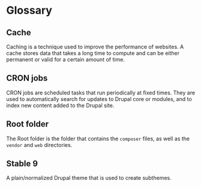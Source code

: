 # Glossary

## Cache

Caching is a technique used to improve the performance of websites. A cache stores data that takes a long time to compute and can be either permanent or valid for a certain amount of time. 

## CRON jobs

CRON jobs are scheduled tasks that run periodically at fixed times. They are used to automatically search for updates to Drupal core or modules, and to index new content added to the Drupal site. 

## Root folder

The Root folder is the folder that contains the <code>composer</code> files, as well as the <code>vendor</code> and <code>web</code> directories. 

## Stable 9

A plain/normalized Drupal theme that is used to create subthemes. 